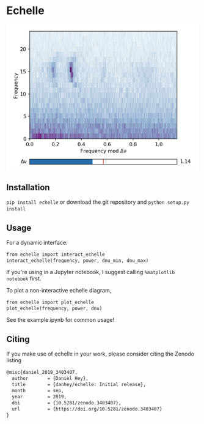 # Echelle

![](docs/echelle_plot.png)

## Installation
`pip install echelle`
or download the git repository and 
`python setup.py install`

## Usage

For a dynamic interface:
```
from echelle import interact_echelle
interact_echelle(frequency, power, dnu_min, dnu_max)
```

If you're using in a Jupyter notebook, I suggest calling `%matplotlib notebook` first.

To plot a non-interactive echelle diagram,
```
from echelle import plot_echelle
plot_echelle(frequency, power, dnu)
```

See the example.ipynb for common usage!

## Citing

If you make use of echelle in your work, please consider citing the Zenodo listing
```
@misc{daniel_2019_3403407,
  author       = {Daniel Hey},
  title        = {danhey/echelle: Initial release},
  month        = sep,
  year         = 2019,
  doi          = {10.5281/zenodo.3403407},
  url          = {https://doi.org/10.5281/zenodo.3403407}
}
```
